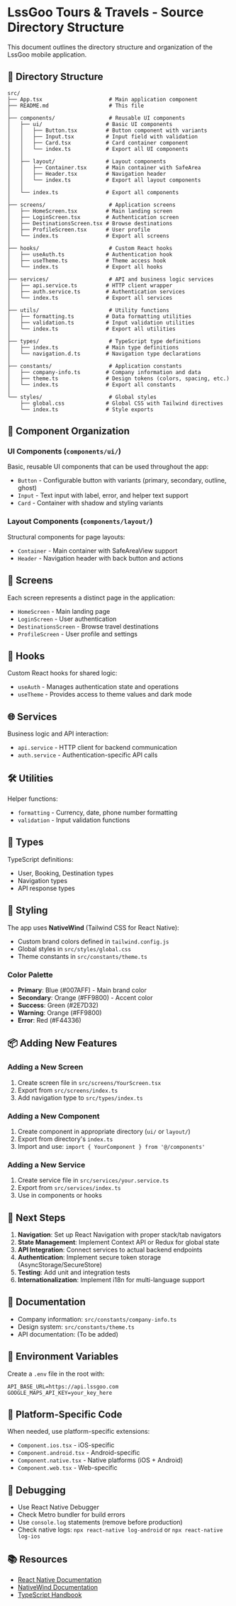 # LssGoo Tours & Travels - Source Directory Structure

This document outlines the directory structure and organization of the LssGoo mobile application.

## 📁 Directory Structure

```
src/
├── App.tsx                     # Main application component
├── README.md                   # This file
│
├── components/                 # Reusable UI components
│   ├── ui/                    # Basic UI components
│   │   ├── Button.tsx         # Button component with variants
│   │   ├── Input.tsx          # Input field with validation
│   │   ├── Card.tsx           # Card container component
│   │   └── index.ts           # Export all UI components
│   │
│   ├── layout/                # Layout components
│   │   ├── Container.tsx      # Main container with SafeArea
│   │   ├── Header.tsx         # Navigation header
│   │   └── index.ts           # Export all layout components
│   │
│   └── index.ts               # Export all components
│
├── screens/                    # Application screens
│   ├── HomeScreen.tsx         # Main landing screen
│   ├── LoginScreen.tsx        # Authentication screen
│   ├── DestinationsScreen.tsx # Browse destinations
│   ├── ProfileScreen.tsx      # User profile
│   └── index.ts               # Export all screens
│
├── hooks/                      # Custom React hooks
│   ├── useAuth.ts             # Authentication hook
│   ├── useTheme.ts            # Theme access hook
│   └── index.ts               # Export all hooks
│
├── services/                   # API and business logic services
│   ├── api.service.ts         # HTTP client wrapper
│   ├── auth.service.ts        # Authentication services
│   └── index.ts               # Export all services
│
├── utils/                      # Utility functions
│   ├── formatting.ts          # Data formatting utilities
│   ├── validation.ts          # Input validation utilities
│   └── index.ts               # Export all utilities
│
├── types/                      # TypeScript type definitions
│   ├── index.ts               # Main type definitions
│   └── navigation.d.ts        # Navigation type declarations
│
├── constants/                  # Application constants
│   ├── company-info.ts        # Company information and data
│   ├── theme.ts               # Design tokens (colors, spacing, etc.)
│   └── index.ts               # Export all constants
│
└── styles/                     # Global styles
    ├── global.css             # Global CSS with Tailwind directives
    └── index.ts               # Style exports
```

## 🎨 Component Organization

### UI Components (`components/ui/`)
Basic, reusable UI components that can be used throughout the app:
- `Button` - Configurable button with variants (primary, secondary, outline, ghost)
- `Input` - Text input with label, error, and helper text support
- `Card` - Container with shadow and styling variants

### Layout Components (`components/layout/`)
Structural components for page layouts:
- `Container` - Main container with SafeAreaView support
- `Header` - Navigation header with back button and actions

## 📱 Screens

Each screen represents a distinct page in the application:
- `HomeScreen` - Main landing page
- `LoginScreen` - User authentication
- `DestinationsScreen` - Browse travel destinations
- `ProfileScreen` - User profile and settings

## 🔧 Hooks

Custom React hooks for shared logic:
- `useAuth` - Manages authentication state and operations
- `useTheme` - Provides access to theme values and dark mode

## 🌐 Services

Business logic and API interaction:
- `api.service` - HTTP client for backend communication
- `auth.service` - Authentication-specific API calls

## 🛠️ Utilities

Helper functions:
- `formatting` - Currency, date, phone number formatting
- `validation` - Input validation functions

## 📝 Types

TypeScript definitions:
- User, Booking, Destination types
- Navigation types
- API response types

## 🎨 Styling

The app uses **NativeWind** (Tailwind CSS for React Native):
- Custom brand colors defined in `tailwind.config.js`
- Global styles in `src/styles/global.css`
- Theme constants in `src/constants/theme.ts`

### Color Palette

- **Primary**: Blue (#007AFF) - Main brand color
- **Secondary**: Orange (#FF9800) - Accent color
- **Success**: Green (#2E7D32)
- **Warning**: Orange (#FF9800)
- **Error**: Red (#F44336)

## 📦 Adding New Features

### Adding a New Screen

1. Create screen file in `src/screens/YourScreen.tsx`
2. Export from `src/screens/index.ts`
3. Add navigation type to `src/types/index.ts`

### Adding a New Component

1. Create component in appropriate directory (`ui/` or `layout/`)
2. Export from directory's `index.ts`
3. Import and use: `import { YourComponent } from '@/components'`

### Adding a New Service

1. Create service file in `src/services/your.service.ts`
2. Export from `src/services/index.ts`
3. Use in components or hooks

## 🚀 Next Steps

1. **Navigation**: Set up React Navigation with proper stack/tab navigators
2. **State Management**: Implement Context API or Redux for global state
3. **API Integration**: Connect services to actual backend endpoints
4. **Authentication**: Implement secure token storage (AsyncStorage/SecureStore)
5. **Testing**: Add unit and integration tests
6. **Internationalization**: Implement i18n for multi-language support

## 📖 Documentation

- Company information: `src/constants/company-info.ts`
- Design system: `src/constants/theme.ts`
- API documentation: (To be added)

## 🔐 Environment Variables

Create a `.env` file in the root with:
```
API_BASE_URL=https://api.lssgoo.com
GOOGLE_MAPS_API_KEY=your_key_here
```

## 📱 Platform-Specific Code

When needed, use platform-specific extensions:
- `Component.ios.tsx` - iOS-specific
- `Component.android.tsx` - Android-specific
- `Component.native.tsx` - Native platforms (iOS + Android)
- `Component.web.tsx` - Web-specific

## 🐛 Debugging

- Use React Native Debugger
- Check Metro bundler for build errors
- Use `console.log` statements (remove before production)
- Check native logs: `npx react-native log-android` or `npx react-native log-ios`

## 📚 Resources

- [React Native Documentation](https://reactnative.dev/)
- [NativeWind Documentation](https://www.nativewind.dev/)
- [TypeScript Handbook](https://www.typescriptlang.org/docs/)

